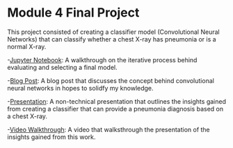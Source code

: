 # Module 4 Final Project

This project consisted of creating a classifier model (Convolutional Neural Networks) that can classify whether a chest X-ray has pneumonia or is a normal X-ray.

-[Jupyter Notebook](student_final.ipynb): A walkthrough on the iterative process behind evaluating and selecting a final model.

-[Blog Post](https://kahmadi94.medium.com/solidifying-my-knowledge-of-convolutional-neural-networks-576fa9e9730b): A blog post that discusses the concept behind convolutional neural networks in hopes to solidfy my knowledge.

-[Presentation](presentation.pdf): A non-technical presentation that outlines the insights gained from creating a classifier that can provide a pneumonia diagnosis based on a chest X-ray.

-[Video Walkthrough](https://drive.google.com/file/d/1wqd3nMuP9Vlt3TYGOdV2CsXCnWzayZHC/view?usp=sharing): A video that walksthrough the presentation of the insights gained from this work. 
